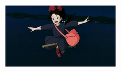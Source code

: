 <p align="center">
  <img width="350" src="https://github.com/maruarda/maruarda/blob/main/gif/kiki.gif" alt="Material Bread logo">
</p>
